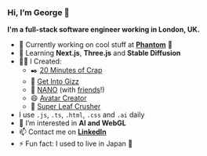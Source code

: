 ### Hi, I’m George 👋
**I'm a full-stack software engineer working in London, UK.**

- 💪 Currently working on cool stuff at **[Phantom](https://www.phantom.land)** 👻
- 🌱 Learning **Next.js**, **Three.js** and **Stable Diffusion**
- 👷‍♂️ I Created:
  - ✒️ [20 Minutes of Crap](http://twenty-moc.herokuapp.com/)
  - 🎵 [Get Into Gizz](https://get-into-gizz.com/)
  - 🧃 [NANO](http://www.getnano.uk/) (with [friends](https://github.com/kiran-blip/nano)!)
  - 😄 [Avatar Creator](https://gloyens.github.io/avatar-creator/)
  - 🍃 [Super Leaf Crusher](https://starborg.itch.io/super-leaf-crusher)
- I use `.js`, `.ts`, `.html`, `.css` and `.ai` daily
- 👀 I’m interested in **AI and WebGL**
- 📫 Contact me on [**LinkedIn**](https://www.linkedin.com/in/gloyens/)
- ⚡ Fun fact: I used to live in Japan 🗾

<!---
gloyens/gloyens is a ✨ special ✨ repository because its `README.md` (this file) appears on your GitHub profile.
You can click the Preview link to take a look at your changes.
--->
